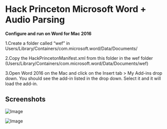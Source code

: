 # Hack Princeton Microsoft Word + Audio Parsing

**Configure and run on Word for Mac 2016**

1.Create a folder called “wef” in Users/Library/Containers/com.microsoft.word/Data/Documents/

2.Copy the HackPrincetonManifest.xml from this folder in the wef folder (Users/Library/Containers/com.microsoft.word/Data/Documents/wef)

3.Open Word 2016 on the Mac and click on the Insert tab > My Add-ins drop down. You should see the add-in listed in the drop down. Select it and it will load the add-in.

## Screenshots 
![Image](https://github.com/lucylow/Hack_princeton_master/blob/master/prince_instruct.png)

![Image](https://github.com/lucylow/Hack_princeton_master/blob/master/prince_screenshot2.png)

